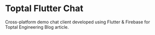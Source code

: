 # Toptal Flutter Chat

Cross-platform demo chat client developed using Flutter & Firebase for Toptal Engineering Blog article.
